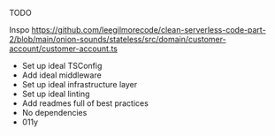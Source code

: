 TODO

Inspo https://github.com/leegilmorecode/clean-serverless-code-part-2/blob/main/onion-sounds/stateless/src/domain/customer-account/customer-account.ts

- Set up ideal TSConfig
- Add ideal middleware
- Set up ideal infrastructure layer
- Set up ideal linting
- Add readmes full of best practices
- No dependencies
- 011y

